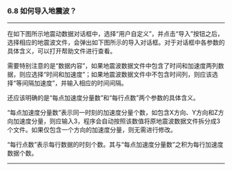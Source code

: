 ﻿### 6.8  如何导入地震波？---
在如下图所示地震动数据对话框中，选择“用户自定义”，并点击“导入”按钮之后，选择相应的地震波文件，会弹出如下图所示的导入对话框。对于对话框中各参数的具体含义，可以打开帮助文件进行查看。需要特别注意的是“数据内容”，如果地震波数据文件中包含了时间和加速度两列数据，则应选择“时间和加速度”；如果地震波数据文件中不包含时间列，则应该选择“等间隔加速度”，并输入相应的时间间隔。还应该明确的是“每点加速度分量数”和“每行点数”两个参数的具体含义。“每点加速度分量数”表示同一时刻的加速度分量个数，如包含X方向、Y方向和Z方向加速度分量，则应输入3，程序会自动按照该数值将原地震波数据文件拆分成3个文件。如果仅包含一个方向的加速度分量，则无需进行修改。“每行点数”表示每行数据的时刻个数。其与“每点加速度分量数”之积为每行加速度数据个数。---
